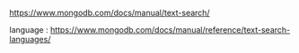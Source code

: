 https://www.mongodb.com/docs/manual/text-search/

language : https://www.mongodb.com/docs/manual/reference/text-search-languages/